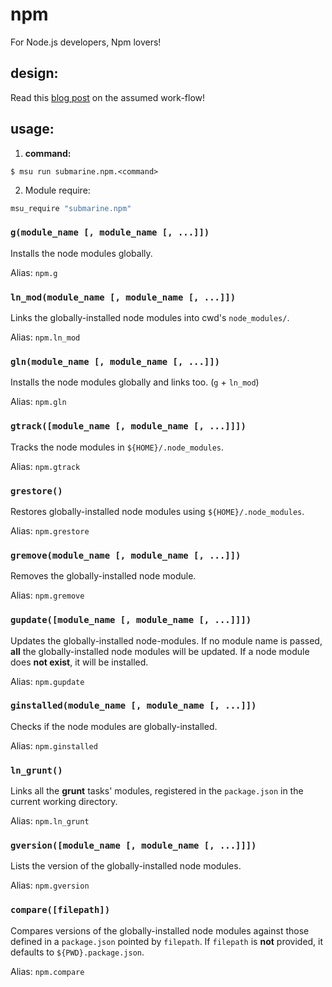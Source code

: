 
# npm

For Node.js developers, Npm lovers!

## design:

Read this [blog post](https://gochomugo.github.io/musings/global-node-modules/) on the assumed work-flow!


## usage:

1. **command:**

  ```shell
  $ msu run submarine.npm.<command>
  ```

2. Module require:

  ```bash
  msu_require "submarine.npm"
  ```


### `g(module_name [, module_name [, ...]])`

Installs the node modules globally.

Alias: `npm.g`


### `ln_mod(module_name [, module_name [, ...]])`

Links the globally-installed node modules into cwd's `node_modules/`.

Alias: `npm.ln_mod`


### `gln(module_name [, module_name [, ...]])`

Installs the node modules globally and links too. (`g` + `ln_mod`)

Alias: `npm.gln`


### `gtrack([module_name [, module_name [, ...]]])`

Tracks the node modules in `${HOME}/.node_modules`.

Alias: `npm.gtrack`


### `grestore()`

Restores globally-installed node modules using `${HOME}/.node_modules`.

Alias: `npm.grestore`


### `gremove(module_name [, module_name [, ...]])`

Removes the globally-installed node module.

Alias: `npm.gremove`


### `gupdate([module_name [, module_name [, ...]]])`

Updates the globally-installed node-modules. If no module name is passed, **all** the globally-installed node modules will be updated. If a node module does **not exist**, it will be installed.

Alias: `npm.gupdate`


### `ginstalled(module_name [, module_name [, ...]])`

Checks if the node modules are globally-installed.

Alias: `npm.ginstalled`


### `ln_grunt()`

Links all the **grunt** tasks' modules, registered in the `package.json` in the current working directory.

Alias: `npm.ln_grunt`


### `gversion([module_name [, module_name [, ...]]])`

Lists the version of the globally-installed node modules.

Alias: `npm.gversion`


### `compare([filepath])`

Compares versions of the globally-installed node modules against those defined in a `package.json` pointed by `filepath`. If `filepath` is **not** provided, it defaults to `${PWD}.package.json`.

Alias: `npm.compare`
